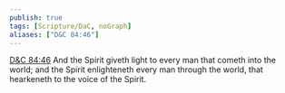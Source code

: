 ```yaml
---
publish: true
tags: [Scripture/DaC, noGraph]
aliases: ["D&C 84:46"]
---
```

[D&C 84:46](https://churchofjesuschrist.org/study/scriptures/dc-testament/dc/84?lang=eng&id=p46#p46) And the Spirit giveth light to every man that cometh into the world; and the Spirit enlighteneth every man through the world, that hearkeneth to the voice of the Spirit.
